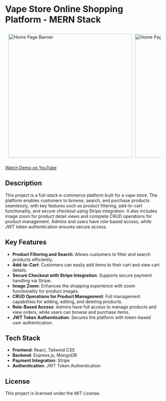# Vape Store Online Shopping Platform - MERN Stack

<div style="display: flex; overflow-x: auto; white-space: nowrap; gap: 10px; padding: 10px;">

  <img src="https://github.com/user-attachments/assets/3e12883d-9e68-4032-b761-670d3025b30b" alt="Home Page Banner" width="400">
  <img src="https://github.com/user-attachments/assets/7954a700-150e-465d-a875-531cd11a46ee" alt="Home Page Product" width="400">
  <img src="https://github.com/user-attachments/assets/3480abfb-35a3-4e5c-b356-428bc6f1b610" alt="Product Category" width="400">
  <img src="https://github.com/user-attachments/assets/03503d9d-4a5f-4ef4-b34a-e783b32e47df" alt="Product Details" width="400">
  <img src="https://github.com/user-attachments/assets/ac977cac-c8c2-4ee0-9cb8-8333aed3439f" alt="Shopping Cart" width="400">
  <img src="https://github.com/user-attachments/assets/df472da4-4743-4513-97c9-ae0945b22708" alt="Admin Panel" width="400">

</div>

[Watch Demo on YouTube](https://www.youtube.com/watch?v=9yBf5LDiSpw&t=7s&ab_channel=emnaothmen)
## Description

This project is a full-stack e-commerce platform built for a vape store. The platform enables customers to browse, search, and purchase products seamlessly, with key features such as product filtering, add-to-cart functionality, and secure checkout using Stripe integration. It also includes image zoom for product detail views and complete CRUD operations for product management. Admins and users have role-based access, while JWT token authentication ensures secure access.

## Key Features

- **Product Filtering and Search**: Allows customers to filter and search products efficiently.
- **Add-to-Cart**: Customers can easily add items to their cart and view cart details.
- **Secure Checkout with Stripe Integration**: Supports secure payment handling via Stripe.
- **Image Zoom**: Enhances the shopping experience with zoom functionality for product images.
- **CRUD Operations for Product Management**: Full management capabilities for adding, editing, and deleting products.
- **Role-Based Access**: Admins have full access to manage products and view orders, while users can browse and purchase items.
- **JWT Token Authentication**: Secures the platform with token-based user authentication.

## Tech Stack

- **Frontend**: React, Tailwind CSS
- **Backend**: Express.js, MongoDB
- **Payment Integration**: Stripe
- **Authentication**: JWT Token Authentication


## License

This project is licensed under the MIT License.
